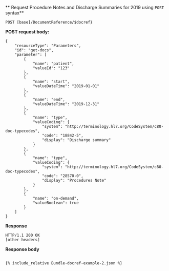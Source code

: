 
<!-- includes/docref-example2 -->
<!-- Example 2: Request Procedure Notes and Discharge Summaries for 2019 -->


** Request Procedure Notes and Discharge Summaries for 2019 using `POST` syntax**

`POST [base]/DocumentReference/$docref}`

**POST request body:**

~~~
{
    "resourceType": "Parameters",
    "id": "get-docs",
    "parameter": [
        {
            "name": "patient",
            "valueId": "123"
        },
        {
            "name": "start",
            "valueDateTime": "2019-01-01"
        },
        {
            "name": "end",
            "valueDateTime": "2019-12-31"
        },
        {
            "name": "type",
            "valueCoding": {
                "system": "http://terminology.hl7.org/CodeSystem/c80-doc-typecodes",
                "code": "18842-5",
                "display": "Discharge summary"
            }
        },
        {
            "name": "type",
            "valueCoding": {
                "system": "http://terminology.hl7.org/CodeSystem/c80-doc-typecodes",
                "code": "28570-0",
                "display": "Procedures Note"
            }
        },
        {
            "name": "on-demand",
            "valueBoolean": true
        }
    ]
}
~~~

**Response**

~~~
HTTP/1.1 200 OK
[other headers]
~~~

**Response body**

~~~

{% include_relative Bundle-docref-example-2.json %}

~~~
